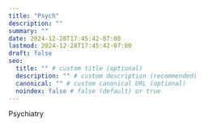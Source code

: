 ```yaml
---
title: "Psych"
description: ""
summary: ""
date: 2024-12-28T17:45:42-07:00
lastmod: 2024-12-28T17:45:42-07:00
draft: false
seo:
  title: "" # custom title (optional)
  description: "" # custom description (recommended)
  canonical: "" # custom canonical URL (optional)
  noindex: false # false (default) or true
---
```

Psychiatry

